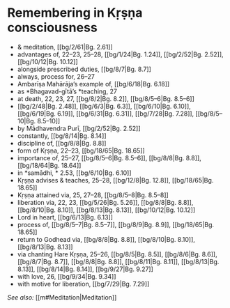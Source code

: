 # Remembering in Kṛṣṇa consciousness

* & meditation, [[bg/2/61|Bg. 2.61]]
* advantages of, 22–23, 25–28, [[bg/1/24|Bg. 1.24]], [[bg/2/52|Bg. 2.52]], [[bg/10/12|Bg. 10.12]]
* alongside prescribed duties, [[bg/8/7|Bg. 8.7]]
* always, process for, 26–27 
* Ambarīṣa Mahārāja’s example of, [[bg/6/18|Bg. 6.18]]
* as *Bhagavad-gītā’s *teaching, 27 
* at death, 22, 23, 27, [[bg/8/2|Bg. 8.2]], [[bg/8/5–6|Bg. 8.5–6]]
*  [[bg/2/48|Bg. 2.48]], [[bg/6/3|Bg. 6.3]], [[bg/6/10|Bg. 6.10]], [[bg/6/19|Bg. 6.19]], [[bg/6/31|Bg. 6.31]], [[bg/7/28|Bg. 7.28]], [[bg/8/5–10|Bg. 8.5–10]]
* by Mādhavendra Purī, [[bg/2/52|Bg. 2.52]]
* constantly, [[bg/8/14|Bg. 8.14]]
* discipline of, [[bg/8/8|Bg. 8.8]]
* form of Kṛṣṇa, 22–23, [[bg/18/65|Bg. 18.65]]
* importance of, 25–27, [[bg/8/5–6|Bg. 8.5–6]], [[bg/8/8|Bg. 8.8]], [[bg/18/64|Bg. 18.64]]
* in *samādhi, * 2.53, [[bg/6/10|Bg. 6.10]]
* Kṛṣṇa advises & teaches, 25–28, [[bg/12/8|Bg. 12.8]], [[bg/18/65|Bg. 18.65]]
* Kṛṣṇa attained via, 25, 27–28, [[bg/8/5–8|Bg. 8.5–8]]
* liberation via, 22, 23, [[bg/5/26|Bg. 5.26]], [[bg/8/8|Bg. 8.8]], [[bg/8/10|Bg. 8.10]], [[bg/8/13|Bg. 8.13]], [[bg/10/12|Bg. 10.12]]
* Lord in heart, [[bg/6/13|Bg. 6.13]]
* process of, [[bg/8/5–7|Bg. 8.5–7]], [[bg/8/9|Bg. 8.9]], [[bg/18/65|Bg. 18.65]]
* return to Godhead via, [[bg/8/8|Bg. 8.8]], [[bg/8/10|Bg. 8.10]], [[bg/8/13|Bg. 8.13]]
* via chanting Hare Kṛṣṇa, 25–26, [[bg/8/5|Bg. 8.5]], [[bg/8/6|Bg. 8.6]], [[bg/8/7|Bg. 8.7]], [[bg/8/8|Bg. 8.8]], [[bg/8/11|Bg. 8.11]], [[bg/8/13|Bg. 8.13]], [[bg/8/14|Bg. 8.14]], [[bg/9/27|Bg. 9.27]]
* with love, 26, [[bg/9/34|Bg. 9.34]]
* with motive for liberation, [[bg/7/29|Bg. 7.29]]

*See also:* [[m#Meditation|Meditation]]
